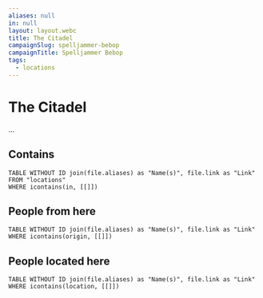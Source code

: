 ```yaml
---
aliases: null
in: null
layout: layout.webc
title: The Citadel
campaignSlug: spelljammer-bebop
campaignTitle: Spelljammer Bebop
tags:
  - locations
---
```

# The Citadel

...

## Contains
```dataview
TABLE WITHOUT ID join(file.aliases) as "Name(s)", file.link as "Link"
FROM "locations"
WHERE icontains(in, [[]])
```

## People from here

```dataview
TABLE WITHOUT ID join(file.aliases) as "Name(s)", file.link as "Link"
WHERE icontains(origin, [[]])
```

## People located here

```dataview
TABLE WITHOUT ID join(file.aliases) as "Name(s)", file.link as "Link"
WHERE icontains(location, [[]])
```
